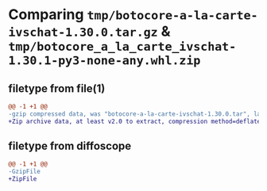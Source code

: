 # Comparing `tmp/botocore-a-la-carte-ivschat-1.30.0.tar.gz` & `tmp/botocore_a_la_carte_ivschat-1.30.1-py3-none-any.whl.zip`

## filetype from file(1)

```diff
@@ -1 +1 @@
-gzip compressed data, was "botocore-a-la-carte-ivschat-1.30.0.tar", last modified: Tue Jul  4 01:44:37 2023, max compression
+Zip archive data, at least v2.0 to extract, compression method=deflate
```

## filetype from diffoscope

```diff
@@ -1 +1 @@
-GzipFile
+ZipFile
```

